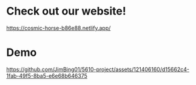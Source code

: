 # Check out our website!
https://cosmic-horse-b86e88.netlify.app/

# Demo
https://github.com/JimBing01/5610-project/assets/121406160/d15662c4-1fab-49f5-8ba5-e6e68b646375


